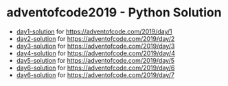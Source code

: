 # adventofcode2019 - Python Solution

- [day1-solution](day1.py) for https://adventofcode.com/2019/day/1
- [day2-solution](day2.py) for https://adventofcode.com/2019/day/2
- [day3-solution](day3.py) for https://adventofcode.com/2019/day/3
- [day4-solution](day4.py) for https://adventofcode.com/2019/day/4
- [day5-solution](day5.py) for https://adventofcode.com/2019/day/5
- [day6-solution](day6.py) for https://adventofcode.com/2019/day/6
- [day6-solution](day7.py) for https://adventofcode.com/2019/day/7
